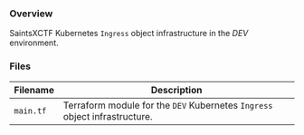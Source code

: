 ### Overview

SaintsXCTF Kubernetes `Ingress` object infrastructure in the *DEV* environment.

### Files

| Filename            | Description                                                                                  |
|---------------------|----------------------------------------------------------------------------------------------|
| `main.tf`           | Terraform module for the `DEV` Kubernetes `Ingress` object infrastructure.                   |